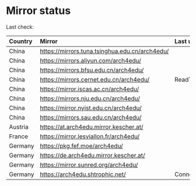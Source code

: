 <script src="./time.js"></script>
# Mirror status
Last check: <script type="text/javascript">localize(1753392384.0690665);</script>

|Country|Mirror|Last update|
|:------|:-----|:----------|
|China|https://mirrors.tuna.tsinghua.edu.cn/arch4edu/|<script type="text/javascript">localize(1753383048);</script>|
|China|https://mirrors.aliyun.com/arch4edu/|<script type="text/javascript">localize(1753383048);</script>|
|China|https://mirrors.bfsu.edu.cn/arch4edu/|<script type="text/javascript">localize(1753340397);</script>|
|China|https://mirrors.cernet.edu.cn/arch4edu/|ReadTimeout|
|China|https://mirror.iscas.ac.cn/arch4edu/|<script type="text/javascript">localize(1753383048);</script>|
|China|https://mirrors.nju.edu.cn/arch4edu/|<script type="text/javascript">localize(1753296569);</script>|
|China|https://mirror.nyist.edu.cn/arch4edu/|<script type="text/javascript">localize(1753340397);</script>|
|China|https://mirrors.sau.edu.cn/arch4edu/|<script type="text/javascript">localize(1752994001);</script>|
|Austria|https://at.arch4edu.mirror.kescher.at/|<script type="text/javascript">localize(1753340397);</script>|
|France|https://mirror.lesviallon.fr/arch4edu/|<script type="text/javascript">localize(1753340397);</script>|
|Germany|https://pkg.fef.moe/arch4edu/|<script type="text/javascript">localize(1753340397);</script>|
|Germany|https://de.arch4edu.mirror.kescher.at/|<script type="text/javascript">localize(1753340397);</script>|
|Germany|https://mirror.sunred.org/arch4edu/|<script type="text/javascript">localize(1753340397);</script>|
|Germany|https://arch4edu.shtrophic.net/|ConnectionError|

<script src="./tablefilter/tablefilter.js"></script>
<script src="./table.js"></script>